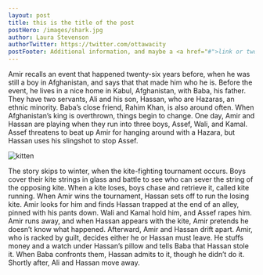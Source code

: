 ```yaml
---
layout: post
title: this is the title of the post
postHero: /images/shark.jpg
author: Laura Stevenson
authorTwitter: https://twitter.com/ottawacity
postFooter: Additional information, and maybe a <a href="#">link or two</a>
---
```


Amir recalls an event that happened twenty-six years before, when he was still a boy in Afghanistan, and says that that made him who he is. Before the event, he lives in a nice home in Kabul, Afghanistan, with Baba, his father. They have two servants, Ali and his son, Hassan, who are Hazaras, an ethnic minority. Baba’s close friend, Rahim Khan, is also around often. When Afghanistan’s king is overthrown, things begin to change. One day, Amir and Hassan are playing when they run into three boys, Assef, Wali, and Kamal. Assef threatens to beat up Amir for hanging around with a Hazara, but Hassan uses his slingshot to stop Assef.

<img class="pull-left" src="https://placekitten.com/g/400/200" alt="kitten">

The story skips to winter, when the kite-fighting tournament occurs. Boys cover their kite strings in glass and battle to see who can sever the string of the opposing kite. When a kite loses, boys chase and retrieve it, called kite running. When Amir wins the tournament, Hassan sets off to run the losing kite. Amir looks for him and finds Hassan trapped at the end of an alley, pinned with his pants down. Wali and Kamal hold him, and Assef rapes him. Amir runs away, and when Hassan appears with the kite, Amir pretends he doesn’t know what happened. Afterward, Amir and Hassan drift apart. Amir, who is racked by guilt, decides either he or Hassan must leave. He stuffs money and a watch under Hassan’s pillow and tells Baba that Hassan stole it. When Baba confronts them, Hassan admits to it, though he didn’t do it. Shortly after, Ali and Hassan move away.
